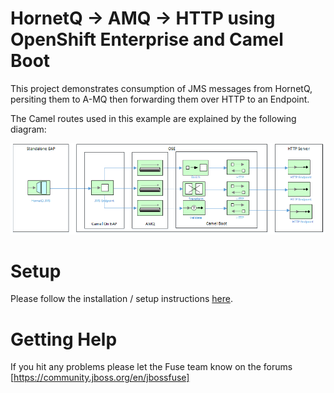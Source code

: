 HornetQ -> AMQ -> HTTP using OpenShift Enterprise and Camel Boot
=======================================

This project demonstrates consumption of JMS messages from HornetQ, persiting them to A-MQ then forwarding them over HTTP to an Endpoint.

The Camel routes used in this example are explained by the following diagram:

![Flow Diagram](img/flow.png)

Setup
==============================

Please follow the installation / setup instructions [here](https://github.com/sigreen/camel-jms-eap-ose/tree/master/ose-installer#how-to-install-camel-jms-eap-ose).

Getting Help
============================

If you hit any problems please let the Fuse team know on the forums
  [https://community.jboss.org/en/jbossfuse]

